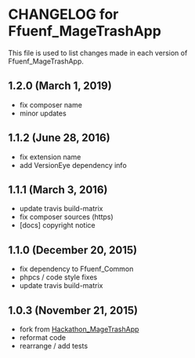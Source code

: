 # CHANGELOG for Ffuenf_MageTrashApp

This file is used to list changes made in each version of Ffuenf_MageTrashApp.

## 1.2.0 (March 1, 2019)

* fix composer name
* minor updates

## 1.1.2 (June 28, 2016)

* fix extension name
* add VersionEye dependency info

## 1.1.1 (March 3, 2016)

* update travis build-matrix
* fix composer sources (https)
* [docs] copyright notice

## 1.1.0 (December 20, 2015)

* fix dependency to Ffuenf_Common
* phpcs / code style fixes
* update travis build-matrix

## 1.0.3 (November 21, 2015)

* fork from [Hackathon_MageTrashApp](https://github.com/magento-hackathon/MageTrashApp)
* reformat code
* rearrange / add tests